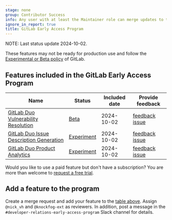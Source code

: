 ```yaml
---
stage: none
group: Contributor Success
info: Any user with at least the Maintainer role can merge updates to this content. For details, see https://docs.gitlab.com/ee/development/development_processes.html#development-guidelines-review.
ignore_in_report: true
title: GitLab Early Access Program
---
```


NOTE:
Last status update 2024-10-02.

These features may not be ready for production use and follow the [Experimental or Beta policy](../development_stages_support.md) of GitLab.

## Features included in the GitLab Early Access Program

| Name                                                                                                                                        | Status                                                    | Included date | Provide feedback |
|---------------------------------------------------------------------------------------------------------------------------------------------|-----------------------------------------------------------|---------------|------------------|
| [GitLab Duo Vulnerability Resolution](../../user/application_security/vulnerabilities/_index.md#vulnerability-resolution)                    | [Beta](../development_stages_support.md#beta)             | 2024-10-02    | [feedback issue](https://gitlab.com/gitlab-org/gitlab/-/issues/476553) |
| [GitLab Duo Issue Description Generation](../../user/project/issues/managing_issues.md#populate-an-issue-with-issue-description-generation) | [Experiment](../development_stages_support.md#experiment) | 2024-10-02    | [feedback issue](https://gitlab.com/gitlab-org/gitlab/-/issues/409844) |
| [GitLab Duo Product Analytics](../../user/analytics/analytics_dashboards.md#generate-a-custom-visualization-with-gitlab-duo)                | [Experiment](../development_stages_support.md#experiment) | 2024-10-02    | [feedback issue](https://gitlab.com/gitlab-org/gitlab/-/issues/455363) |

Would you like to use a paid feature but don't have a subscription?
You are more than welcome to [request a free trial](https://about.gitlab.com/free-trial/).

## Add a feature to the program

Create a merge request and add your feature to the [table above](#features-included-in-the-gitlab-early-access-program). Assign `@nick_vh` and `@knockfog-ext` as reviewers. In addition, post a message in the `#developer-relations-early-access-program` Slack channel for details.

<!--
## Features previously enrolled

| Name                                                                              | Status     | Enrolled at   | Removed at   |
|-----------------------------------------------------------------------------------|------------|---------------| -------------|
|                                                                                   |            |               |              |
-->
